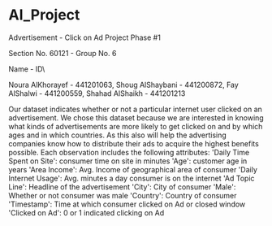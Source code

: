# AI_Project

Advertisement - Click on Ad 
Project Phase #1

Section No. 60121 - Group No. 6

Name - ID\

Noura AlKhorayef - 441201063, Shoug AlShaybani	- 441200872, Fay AlShalwi	- 441200559, Shahad AlShaikh - 441201213

Our dataset indicates whether or not a particular internet user clicked on an advertisement. We chose this dataset because we are interested in knowing what
kinds of advertisements are more likely to get clicked on and by which ages and in which countries. As this also will help the advertising companies know how 
to distribute their ads to acquire the highest benefits possible. Each observation includes the following attributes:
'Daily Time Spent on Site': consumer time on site in minutes
'Age': customer age in years
'Area Income': Avg. Income of geographical area of consumer
'Daily Internet Usage': Avg. minutes a day consumer is on the internet
'Ad Topic Line': Headline of the advertisement
'City': City of consumer
'Male': Whether or not consumer was male
'Country': Country of consumer
'Timestamp': Time at which consumer clicked on Ad or closed window
'Clicked on Ad': 0 or 1 indicated clicking on Ad 
